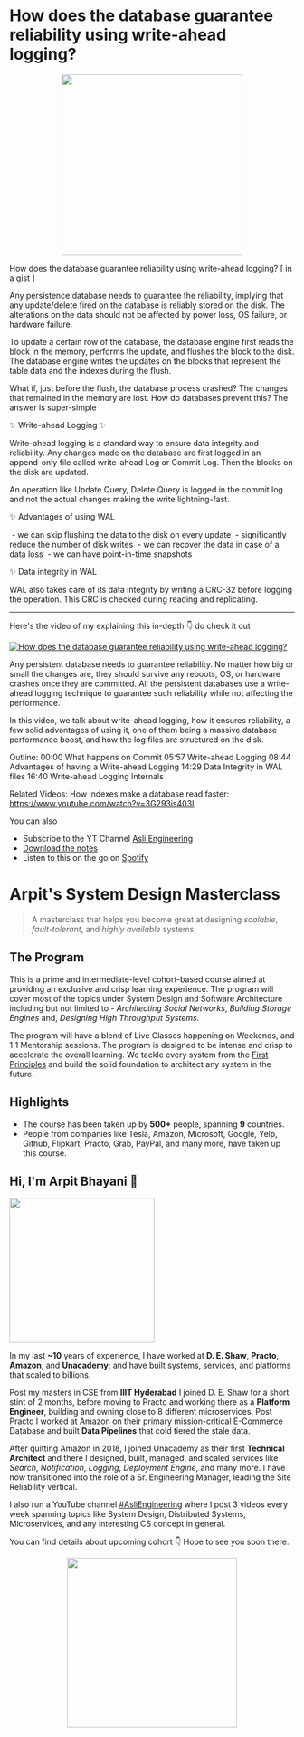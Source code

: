 How does the database guarantee reliability using write-ahead logging?
===

<p align="center">
    <img src="https://media.giphy.com/media/S3KhNnHajzZ4voJKYP/giphy.gif" width="320px" />
</p>


How does the database guarantee reliability using write-ahead logging? [ in a gist ]

Any persistence database needs to guarantee the reliability, implying that any update/delete fired on the database is reliably stored on the disk. The alterations on the data should not be affected by power loss, OS failure, or hardware failure.

To update a certain row of the database, the database engine first reads the block in the memory, performs the update, and flushes the block to the disk. The database engine writes the updates on the blocks that represent the table data and the indexes during the flush.

What if, just before the flush, the database process crashed? The changes that remained in the memory are lost. How do databases prevent this? The answer is super-simple

✨ Write-ahead Logging ✨

Write-ahead logging is a standard way to ensure data integrity and reliability. Any changes made on the database are first logged in an append-only file called write-ahead Log or Commit Log. Then the blocks on the disk are updated.

An operation like Update Query, Delete Query is logged in the commit log and not the actual changes making the write lightning-fast.

✨ Advantages of using WAL

 - we can skip flushing the data to the disk on every update
 - significantly reduce the number of disk writes
 - we can recover the data in case of a data loss
 - we can have point-in-time snapshots

✨ Data integrity in WAL

WAL also takes care of its data integrity by writing a CRC-32 before logging the operation. This CRC is checked during reading and replicating.
<hr />


<p>Here's the video of my explaining this in-depth 👇‍ do check it out</p>

[![How does the database guarantee reliability using write-ahead logging?](https://i.ytimg.com/vi/wI4hKwl1Cn4/mqdefault.jpg)](https://www.youtube.com/watch?v=wI4hKwl1Cn4)

Any persistent database needs to guarantee reliability. No matter how big or small the changes are, they should survive any reboots, OS, or hardware crashes once they are committed. All the persistent databases use a write-ahead logging technique to guarantee such reliability while not affecting the performance.

In this video, we talk about write-ahead logging, how it ensures reliability, a few solid advantages of using it, one of them being a massive database performance boost, and how the log files are structured on the disk.

Outline:
00:00 What happens on Commit
05:57 Write-ahead Logging
08:44 Advantages of having a Write-ahead Logging
14:29 Data Integrity in WAL files
16:40 Write-ahead Logging Internals

Related Videos:
How indexes make a database read faster: https://www.youtube.com/watch?v=3G293is403I

You can also
 - Subscribe to the YT Channel [Asli Engineering](https://youtube.com/c/ArpitBhayani)
 - [Download the notes](https://drive.google.com/file/d/1VC77CEEYLvlFaXpKsb3Q_e0JvbbryyU0/view?usp=sharing)
 - Listen to this on the go on [Spotify](https://open.spotify.com/show/7qMoamm2iZQrsPVm6IQLoD)

# Arpit's System Design Masterclass

> A masterclass that helps you become great at designing _scalable_, _fault-tolerant_, and _highly available_ systems.

## The Program

This is a prime and intermediate-level cohort-based course aimed at providing an exclusive and crisp learning experience. The program will cover most of the topics under System Design and Software Architecture including but not limited to - _Architecting Social Networks_, _Building Storage Engines_ and, _Designing High Throughput Systems_.

The program will have a blend of Live Classes happening on Weekends, and 1:1 Mentorship sessions. The program is designed to be intense and crisp to accelerate the overall learning. We tackle every system from the [First Principles](https://en.wikipedia.org/wiki/First_principle) and build the solid foundation to architect any system in the future.


## Highlights

 - The course has been taken up by __500+__ people, spanning __9__ countries.
 - People from companies like Tesla, Amazon, Microsoft, Google, Yelp, Github, Flipkart, Practo, Grab, PayPal, and many more, have taken up this course.


## Hi, I'm Arpit Bhayani 👋

<img width="256px" src="https://arpitbhayani.me/static/img/arpit.jpg" />

In my last **~10** years of experience, I have worked at **D. E. Shaw**, **Practo**, **Amazon**, and **Unacademy**; and have built systems, services, and platforms that scaled to billions.

Post my masters in CSE from **IIIT Hyderabad** I joined D. E. Shaw for a short stint of 2 months, before moving to Practo and working there as a **Platform Engineer**, building and owning close to 8 different microservices. Post Practo I worked at Amazon on their primary mission-critical E-Commerce Database and built **Data Pipelines** that cold tiered the stale data.

After quitting Amazon in 2018, I joined Unacademy as their first **Technical Architect** and there I designed, built, managed, and scaled services like _Search_, _Notification_, _Logging_, _Deployment Engine_, and many more. I have now transitioned into the role of a Sr. Engineering Manager, leading the Site Reliability vertical.

I also run a YouTube channel [#AsliEngineering](https://www.youtube.com/c/ArpitBhayani) where I post 3 videos every week spanning topics like System Design, Distributed Systems, Microservices, and any interesting CS concept in general.

You can find details about upcoming cohort 👇‍ Hope to see you soon there.

<center>
<a target="_blank" href="https://arpitbhayani.me/masterclass">
<img src="https://user-images.githubusercontent.com/4745789/137859181-d4499cf4-ce65-4466-8b88-a078ece0f081.PNG" width="300px" />
</a>
</center>